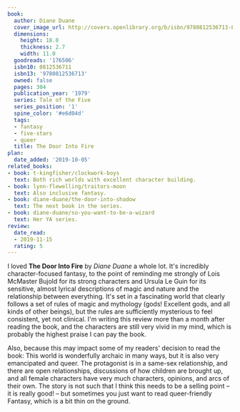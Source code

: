 ```yaml
---
book:
  author: Diane Duane
  cover_image_url: http://covers.openlibrary.org/b/isbn/9780812536713-L.jpg
  dimensions:
    height: 18.0
    thickness: 2.7
    width: 11.0
  goodreads: '176506'
  isbn10: 0812536711
  isbn13: '9780812536713'
  owned: false
  pages: 304
  publication_year: '1979'
  series: Tale of the Five
  series_position: '1'
  spine_color: '#e6d04d'
  tags:
  - fantasy
  - five-stars
  - queer
  title: The Door Into Fire
plan:
  date_added: '2019-10-05'
related_books:
- book: t-kingfisher/clockwork-boys
  text: Both rich worlds with excellent character building.
- book: lynn-flewelling/traitors-moon
  text: Also inclusive fantasy.
- book: diane-duane/the-door-into-shadow
  text: The next book in the series.
- book: diane-duane/so-you-want-to-be-a-wizard
  text: Her YA series.
review:
  date_read:
  - 2019-11-15
  rating: 5
---
```


I loved **The Door Into Fire** by *Diane Duane* a whole lot. It's incredibly character-focused fantasy, to the point of
reminding me strongly of Lois McMaster Bujold for its strong characters and Ursula Le Guin for its sensitive, almost
lyrical descriptions of magic and nature and the relationship between everything. It's set in a fascinating world that
clearly follows a set of rules of magic and mythology (gods! Excellent gods, and all kinds of other beings), but the
rules are sufficiently mysterious to feel consistent, yet not clinical. I'm writing this review more than a month after
reading the book, and the characters are still very vivid in my mind, which is probably the highest praise I can pay the
book.

Also, because this may impact some of my readers' decision to read the book: This world is wonderfully archaic in
many ways, but it is also very emancipated and queer. The protagonist is in a same-sex relationship, and there are open
relationships, discussions of how children are brought up, and all female characters have very much characters,
opinions, and arcs of their own. The story is not such that I think this needs to be a selling point – it is really
good! – but sometimes you just want to read queer-friendly Fantasy, which is a bit thin on the ground.
